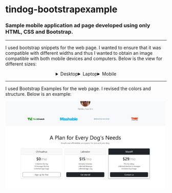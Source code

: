 # tindog-bootstrapexample
### Sample mobile application ad page developed using only HTML, CSS and Bootstrap.

---

I used bootstrap snippets for the web page. I wanted to ensure that it was compatible with different widths and thus I wanted to obtain an image compatible with both mobile devices and computers.
Below is the view for different sizes:

<div style="display: flex; justify-content: center; align-content: center;">
<details>
  <summary>Desktop</summary>
  <img src="images/ss1.png" alt="Fotoğraf 1" width="500">
</details>
<details>
<summary>Laptop</summary>
  <img src="images/ss2.png" alt="Fotoğraf 2" width="500">
</details>
<details>
<summary>Mobile</summary>
  <img src="images/ss3.png" alt="Fotoğraf 3" width="500">
<details>

</div>

---

I used Bootstrap Examples for the web page. I revised the colors and structure. Below is an example:
<div style="justify-content: center; align-content: center;">
  <img src="images/ss4.png" alt="Fotoğraf 4" width="500">
</div>